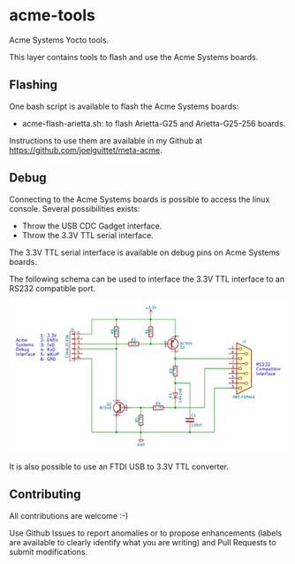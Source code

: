 acme-tools
==

Acme Systems Yocto tools.

This layer contains tools to flash and use the Acme Systems boards.


Flashing
--

One bash script is available to flash the Acme Systems boards:
* acme-flash-arietta.sh: to flash Arietta-G25 and Arietta-G25-256 boards.

Instructions to use them are available in my Github at https://github.com/joelguittet/meta-acme.


Debug
--

Connecting to the Acme Systems boards is possible to access the linux console. Several possibilities exists:
* Throw the USB CDC Gadget interface.
* Throw the 3.3V TTL serial interface.

The 3.3V TTL serial interface is available on debug pins on Acme Systems boards.

The following schema can be used to interface the 3.3V TTL interface to an RS232 compatible port.

![acme-serial-debug-rs232](https://github.com/joelguittet/acme-tools/blob/master/acme-serial-debug-rs232.png)

It is also possible to use an FTDI USB to 3.3V TTL converter.


Contributing
--

All contributions are welcome :-)

Use Github Issues to report anomalies or to propose enhancements (labels are available to clearly identify what you are writing) and Pull Requests to submit modifications.
